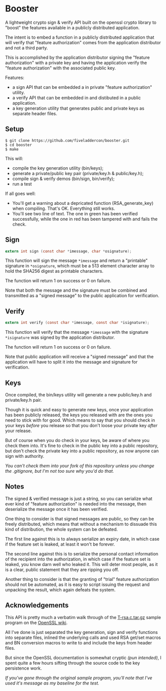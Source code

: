Booster
=======

A lightweight crypto sign & verify API built on the openssl crypto library to 
"boost" the features available in a publicly distributed application.

The intent is to embed a function in a publicly distributed application that will
verify that "feature authorization" comes from the application distributor and 
not a third party.

This is accomplished by the application distributor signing the "feature 
authorization" with a private key and having the application verify the "feature
authorization" with the associated public key.


Features:

- a sign API that can be embedded a in private "feature authorization" utility.
- a verify API that can be embedded in and distibuted in a public application.
- a key generation utility that generates public and private keys as separate
  header files.

Setup
-----

```
$ git clone https://github.com/fiveladdercon/booster.git
$ cd booster
$ make
```

This will:
- compile the key generation utility (bin/keys); 
- generate a private/public key pair (private/key.h & public/key.h); 
- compile sign & verify demos (bin/sign, bin/verify);
- run a test

If all goes well:
- You'll get a warning about a depricated function (RSA_generate_key) when 
  compiling.  That's OK.  Everything still works.
- You'll see two line of text.  The one in green has been verified successfully,
  while the one in red has been tampered with and fails the check.


Sign
----

```c
extern int sign (const char *imessage, char *osignature);
```

This function will sign the message `*imessage` and return a "printable" signature 
in `*osignature`, which must be a 513 element character array to hold the SHA256
digest as printable characters.

The function will return 1 on success or 0 on failure.

Note that both the message and the signature must be combined and transmitted as
a "signed message" to the public application for verification.


Verify
------

```c
extern int verify (const char *imessage, const char *isignature);
```

This function will verify that the message `*imessage` with the signature 
`*isignature` was signed by the application distributor.

The function will return 1 on success or 0 on failure.

Note that public application will receive a "signed message" and that the 
application will have to split it into the message and signature for verification.


Keys
----

Once compiled, the bin/keys utility will generate a new public/key.h and 
private/key.h pair.

Though it is quick and easy to generate new keys, once your application has been
publicly released, the keys you released with are the ones you need to stick
with for good.  Which means to say that you should check in your keys *before* 
you release so that you don't loose your private key *after* your release.

But of course when you do check in your keys, be aware of where you check them
into.  It's fine to check in the public key into a public repository, but 
don't check the private key into a public repository, as now anyone can sign
with authority.

*You can't check them into your fork of this repository unless you change the
.gitignore, but I'm not too sure why you'd do that.*


Notes
-----

The signed & verified message is just a string, so you can serialize what ever 
kind of "feature authorization" is needed into the message, then deserialize the
message once it has been verified.

One thing to consider is that signed messages are public, so they can be freely 
distributed, which means that without a mechanism to dissuade this kind of 
distribution, the whole system can be defeated.

The first line against this is to always serialize an expiry date, in which case
if the feature set is leaked, at least it won't be forever.

The second line against this is to serialize the personal contact information of
the recipient into the authorization, in which case if the feature set is leaked, 
you know darn well who leaked it.  This will deter most people, as it is a clear, 
public statement that they are ripping you off.

Another thing to consider is that the granting of "trial" feature authorization
should not be automated, as it is easy to script issuing the request and unpacking
the result, which again defeats the system.

Acknowledgements
----------------

This API is pretty much a verbatim walk through of the [T-rsa.c.tar.gz][1]
sample program on the [OpenSSL wiki][2].

All I've done is just separated the key generation, sign and verify functions 
into separate files, inlined the underlying calls and used RSA get/set macros 
and BN conversion macros to write to and include the keys from header files.

But since the OpenSSL documentation is somewhat cryptic *(pun intended)*, I 
spent quite a few hours sifting through the source code to the key persistence 
work.

*If you've gone through the original sample program, you'll note that I've
used it's message as my baseline for the test.*

[1]: https://wiki.openssl.org/images/e/eb/T-rsa.c.tar.gz
[2]: https://wiki.openssl.org/index.php/EVP_Signing_and_Verifying